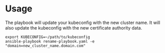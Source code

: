 # Usage
The playbook will update your kubeconfig with the new cluster name. It will also update the kubeconfig with the new certificate authority data.

```
export KUBECONFIG=~/path/to/kubeconfig
ansible-playbook rename-playbook.yaml -e "domain=new_cluster_name.domain.com"
```
